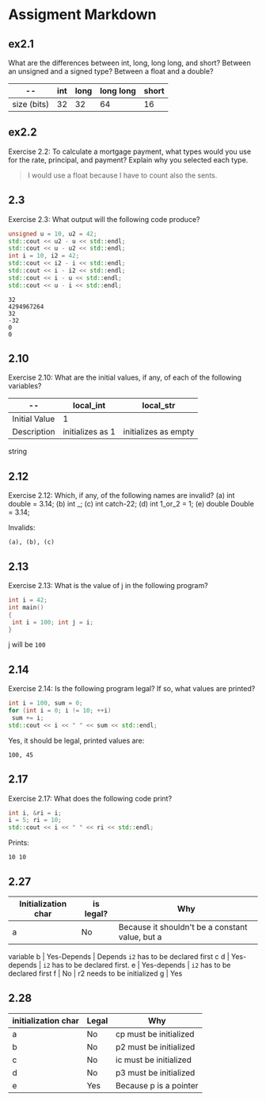 # Assigment Markdown

## ex2.1

What are the differences between int, long, long long,
and short? Between an unsigned and a signed type? Between a 
float and a double?

-- | int | long | long long | short
--|--|--|--|--
size (bits) | 32 | 32 | 64 | 16


## ex2.2

Exercise 2.2: To calculate a mortgage payment, what types 
would you use for the rate, principal, and payment? Explain why you 
selected each type.

> I would use a float because I have to count also the 
sents.

## 2.3

Exercise 2.3: What output will the following code 
produce?

```cpp
unsigned u = 10, u2 = 42;
std::cout << u2 - u << std::endl;
std::cout << u - u2 << std::endl;
int i = 10, i2 = 42;
std::cout << i2 - i << std::endl;
std::cout << i - i2 << std::endl;
std::cout << i - u << std::endl;
std::cout << u - i << std::endl;
```

```
32
4294967264
32
-32
0
0
```


## 2.10
Exercise 2.10: What are the initial values, if any, of each 
of the following
variables?

--| local_int | local_str
--|--|--
Initial Value | 1 | |
Description | initializes as 1 | initializes as empty 
string



## 2.12

Exercise 2.12: Which, if any, of the following names are 
invalid? (a) int double = 3.14; (b) int _; (c) int 
catch-22; (d) int 1_or_2 = 1; (e) double Double = 3.14;


Invalids:

```
(a), (b), (c)
```

## 2.13

Exercise 2.13: What is the value of j in the following 
program?

```cpp
int i = 42;
int main()
{
 int i = 100; int j = i;
}
```


j will be `100`


## 2.14

Exercise 2.14: Is the following program legal? If so, what 
values are printed?

```cpp
int i = 100, sum = 0;
for (int i = 0; i != 10; ++i)
 sum += i;
std::cout << i << " " << sum << std::endl;
```

Yes, it should be legal, printed values are:

```
100, 45
```


## 2.17

Exercise 2.17: What does the following code print?

```cpp
int i, &ri = i;
i = 5; ri = 10;
std::cout << i << " " << ri << std::endl;
```

Prints:

```
10 10
```



## 2.27

Initialization char | is legal? | Why
--|--|--
a | No | Because it shouldn't be a constant value,  but a 
variable
b | Yes-Depends | Depends `i2` has to be declared first 
c
d | Yes-depends | `i2` has to be declared first. 
e | Yes-depends | `i2` has to be declared first
f | No | r2 needs to be initialized
g | Yes 


## 2.28

initialization char | Legal | Why
--|--|--
a | No | cp must be initialized
b | No | p2 must be initialized
c | No | ic must be initialized
d | No |  p3 must be initialized
e | Yes | Because p is a pointer





